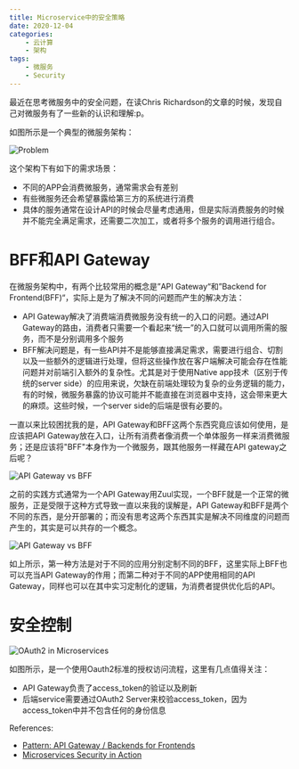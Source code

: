 ```yaml
---
title: Microservice中的安全策略
date: 2020-12-04
categories:  
    - 云计算
    - 架构
tags:
	- 微服务
    - Security
---
```

最近在思考微服务中的安全问题，在读Chris Richardson的文章的时候，发现自己对微服务有了一些新的认识和理解:p。

如图所示是一个典型的微服务架构：

![Problem](/images/microservice_security_problem.png)

这个架构下有如下的需求场景：

* 不同的APP会消费微服务，通常需求会有差别
* 有些微服务还会希望暴露给第三方的系统进行消费
* 具体的服务通常在设计API的时候会尽量考虑通用，但是实际消费服务的时候并不能完全满足需求，还需要二次加工，或者将多个服务的调用进行组合。

<!-- more -->
# BFF和API Gateway
在微服务架构中，有两个比较常用的概念是”API Gateway“和”Backend for Frontend(BFF)“，实际上是为了解决不同的问题而产生的解决方法：

* API Gateway解决了消费端消费微服务没有统一的入口的问题。通过API Gateway的路由，消费者只需要一个看起来“统一”的入口就可以调用所需的服务，而不是分别调用多个服务
* BFF解决问题是，有一些API并不是能够直接满足需求，需要进行组合、切割以及一些额外的逻辑进行处理，但将这些操作放在客户端解决可能会存在性能问题并对前端引入额外的复杂性。尤其是对于使用Native app技术（区别于传统的server side）的应用来说，欠缺在前端处理较为复杂的业务逻辑的能力，有的时候，微服务暴露的协议可能并不能直接在浏览器中支持，这会带来更大的麻烦。这些时候，一个server side的后端是很有必要的。

一直以来比较困扰我的是，API Gateway和BFF这两个东西究竟应该如何使用，是应该把API Gateway放在入口，让所有消费者像消费一个单体服务一样来消费微服务；还是应该将"BFF"本身作为一个微服务，跟其他服务一样藏在API gateway之后呢？

![API Gateway vs BFF](/images/api_gateway_bff_confused.png)

之前的实践方式通常为一个API Gateway用Zuul实现，一个BFF就是一个正常的微服务，正是受限于这种方式导致一直以来我的误解是，API Gateway和BFF是两个不同的东西，是分开部署的；而没有思考这两个东西其实是解决不同维度的问题而产生的，其实是可以共存的一个概念。

![API Gateway vs BFF](/images/microservice_bff_and_api_gateway.png)

如上所示，第一种方法是对于不同的应用分别定制不同的BFF，这里实际上BFF也可以充当API Gateway的作用；而第二种对于不同的APP使用相同的API Gateway，同样也可以在其中实习定制化的逻辑，为消费者提供优化后的API。

# 安全控制

![OAuth2 in Microservices](/images/api_gateway_oauth.png)

如图所示，是一个使用Oauth2标准的授权访问流程，这里有几点值得关注：

* API Gateway负责了access_token的验证以及刷新
* 后端service需要通过OAuth2 Server来校验access_token，因为access_token中并不包含任何的身份信息

<!-- tbd -->

References:

* [Pattern: API Gateway / Backends for Frontends](https://microservices.io/patterns/apigateway.html)
* [ Microservices Security in Action](https://livebook.manning.com/book/microservices-security-in-action/welcome/v-8/)
